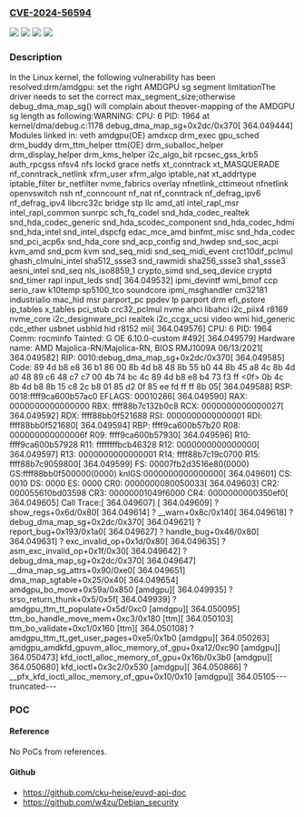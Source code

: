 ### [CVE-2024-56594](https://cve.mitre.org/cgi-bin/cvename.cgi?name=CVE-2024-56594)
![](https://img.shields.io/static/v1?label=Product&message=Linux&color=blue)
![](https://img.shields.io/static/v1?label=Version&message=&color=brightgreen)
![](https://img.shields.io/static/v1?label=Version&message=1da177e4c3f41524e886b7f1b8a0c1fc7321cac2%20&color=brightgreen)
![](https://img.shields.io/static/v1?label=Vulnerability&message=n%2Fa&color=blue)

### Description

In the Linux kernel, the following vulnerability has been resolved:drm/amdgpu: set the right AMDGPU sg segment limitationThe driver needs to set the correct max_segment_size;otherwise debug_dma_map_sg() will complain about theover-mapping of the AMDGPU sg length as following:WARNING: CPU: 6 PID: 1964 at kernel/dma/debug.c:1178 debug_dma_map_sg+0x2dc/0x370[  364.049444] Modules linked in: veth amdgpu(OE) amdxcp drm_exec gpu_sched drm_buddy drm_ttm_helper ttm(OE) drm_suballoc_helper drm_display_helper drm_kms_helper i2c_algo_bit rpcsec_gss_krb5 auth_rpcgss nfsv4 nfs lockd grace netfs xt_conntrack xt_MASQUERADE nf_conntrack_netlink xfrm_user xfrm_algo iptable_nat xt_addrtype iptable_filter br_netfilter nvme_fabrics overlay nfnetlink_cttimeout nfnetlink openvswitch nsh nf_conncount nf_nat nf_conntrack nf_defrag_ipv6 nf_defrag_ipv4 libcrc32c bridge stp llc amd_atl intel_rapl_msr intel_rapl_common sunrpc sch_fq_codel snd_hda_codec_realtek snd_hda_codec_generic snd_hda_scodec_component snd_hda_codec_hdmi snd_hda_intel snd_intel_dspcfg edac_mce_amd binfmt_misc snd_hda_codec snd_pci_acp6x snd_hda_core snd_acp_config snd_hwdep snd_soc_acpi kvm_amd snd_pcm kvm snd_seq_midi snd_seq_midi_event crct10dif_pclmul ghash_clmulni_intel sha512_ssse3 snd_rawmidi sha256_ssse3 sha1_ssse3 aesni_intel snd_seq nls_iso8859_1 crypto_simd snd_seq_device cryptd snd_timer rapl input_leds snd[  364.049532]  ipmi_devintf wmi_bmof ccp serio_raw k10temp sp5100_tco soundcore ipmi_msghandler cm32181 industrialio mac_hid msr parport_pc ppdev lp parport drm efi_pstore ip_tables x_tables pci_stub crc32_pclmul nvme ahci libahci i2c_piix4 r8169 nvme_core i2c_designware_pci realtek i2c_ccgx_ucsi video wmi hid_generic cdc_ether usbnet usbhid hid r8152 mii[  364.049576] CPU: 6 PID: 1964 Comm: rocminfo Tainted: G           OE      6.10.0-custom #492[  364.049579] Hardware name: AMD Majolica-RN/Majolica-RN, BIOS RMJ1009A 06/13/2021[  364.049582] RIP: 0010:debug_dma_map_sg+0x2dc/0x370[  364.049585] Code: 89 4d b8 e8 36 b1 86 00 8b 4d b8 48 8b 55 b0 44 8b 45 a8 4c 8b 4d a0 48 89 c6 48 c7 c7 00 4b 74 bc 4c 89 4d b8 e8 b4 73 f3 ff <0f> 0b 4c 8b 4d b8 8b 15 c8 2c b8 01 85 d2 0f 85 ee fd ff ff 8b 05[  364.049588] RSP: 0018:ffff9ca600b57ac0 EFLAGS: 00010286[  364.049590] RAX: 0000000000000000 RBX: ffff88b7c132b0c8 RCX: 0000000000000027[  364.049592] RDX: ffff88bb0f521688 RSI: 0000000000000001 RDI: ffff88bb0f521680[  364.049594] RBP: ffff9ca600b57b20 R08: 000000000000006f R09: ffff9ca600b57930[  364.049596] R10: ffff9ca600b57928 R11: ffffffffbcb46328 R12: 0000000000000000[  364.049597] R13: 0000000000000001 R14: ffff88b7c19c0700 R15: ffff88b7c9059800[  364.049599] FS:  00007fb2d3516e80(0000) GS:ffff88bb0f500000(0000) knlGS:0000000000000000[  364.049601] CS:  0010 DS: 0000 ES: 0000 CR0: 0000000080050033[  364.049603] CR2: 000055610bd03598 CR3: 00000001049f6000 CR4: 0000000000350ef0[  364.049605] Call Trace:[  364.049607]  <TASK>[  364.049609]  ? show_regs+0x6d/0x80[  364.049614]  ? __warn+0x8c/0x140[  364.049618]  ? debug_dma_map_sg+0x2dc/0x370[  364.049621]  ? report_bug+0x193/0x1a0[  364.049627]  ? handle_bug+0x46/0x80[  364.049631]  ? exc_invalid_op+0x1d/0x80[  364.049635]  ? asm_exc_invalid_op+0x1f/0x30[  364.049642]  ? debug_dma_map_sg+0x2dc/0x370[  364.049647]  __dma_map_sg_attrs+0x90/0xe0[  364.049651]  dma_map_sgtable+0x25/0x40[  364.049654]  amdgpu_bo_move+0x59a/0x850 [amdgpu][  364.049935]  ? srso_return_thunk+0x5/0x5f[  364.049939]  ? amdgpu_ttm_tt_populate+0x5d/0xc0 [amdgpu][  364.050095]  ttm_bo_handle_move_mem+0xc3/0x180 [ttm][  364.050103]  ttm_bo_validate+0xc1/0x160 [ttm][  364.050108]  ? amdgpu_ttm_tt_get_user_pages+0xe5/0x1b0 [amdgpu][  364.050263]  amdgpu_amdkfd_gpuvm_alloc_memory_of_gpu+0xa12/0xc90 [amdgpu][  364.050473]  kfd_ioctl_alloc_memory_of_gpu+0x16b/0x3b0 [amdgpu][  364.050680]  kfd_ioctl+0x3c2/0x530 [amdgpu][  364.050866]  ? __pfx_kfd_ioctl_alloc_memory_of_gpu+0x10/0x10 [amdgpu][  364.05105---truncated---

### POC

#### Reference
No PoCs from references.

#### Github
- https://github.com/cku-heise/euvd-api-doc
- https://github.com/w4zu/Debian_security

